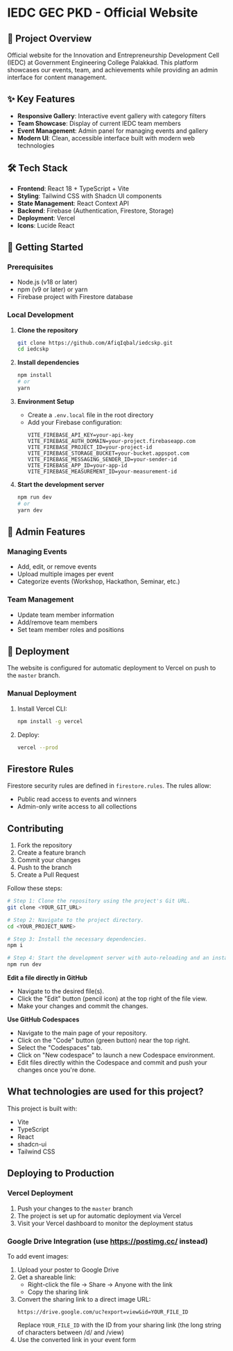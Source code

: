 # IEDC GEC PKD - Official Website

## 📌 Project Overview

Official website for the Innovation and Entrepreneurship Development Cell (IEDC) at Government Engineering College Palakkad. This platform showcases our events, team, and achievements while providing an admin interface for content management.

## ✨ Key Features

- **Responsive Gallery**: Interactive event gallery with category filters
- **Team Showcase**: Display of current IEDC team members
- **Event Management**: Admin panel for managing events and gallery
- **Modern UI**: Clean, accessible interface built with modern web technologies

## 🛠️ Tech Stack

- **Frontend**: React 18 + TypeScript + Vite
- **Styling**: Tailwind CSS with Shadcn UI components
- **State Management**: React Context API
- **Backend**: Firebase (Authentication, Firestore, Storage)
- **Deployment**: Vercel
- **Icons**: Lucide React

## 🚀 Getting Started

### Prerequisites

- Node.js (v18 or later)
- npm (v9 or later) or yarn
- Firebase project with Firestore database

### Local Development

1. **Clone the repository**
   ```bash
   git clone https://github.com/AfiqIqbal/iedcskp.git
   cd iedcskp
   ```

2. **Install dependencies**
   ```bash
   npm install
   # or
   yarn
   ```

3. **Environment Setup**
   - Create a `.env.local` file in the root directory
   - Add your Firebase configuration:
     ```
     VITE_FIREBASE_API_KEY=your-api-key
     VITE_FIREBASE_AUTH_DOMAIN=your-project.firebaseapp.com
     VITE_FIREBASE_PROJECT_ID=your-project-id
     VITE_FIREBASE_STORAGE_BUCKET=your-bucket.appspot.com
     VITE_FIREBASE_MESSAGING_SENDER_ID=your-sender-id
     VITE_FIREBASE_APP_ID=your-app-id
     VITE_FIREBASE_MEASUREMENT_ID=your-measurement-id
     ```

4. **Start the development server**
   ```bash
   npm run dev
   # or
   yarn dev
   ```

## 📝 Admin Features

### Managing Events
- Add, edit, or remove events
- Upload multiple images per event
- Categorize events (Workshop, Hackathon, Seminar, etc.)

### Team Management
- Update team member information
- Add/remove team members
- Set team member roles and positions

## 🚀 Deployment

The website is configured for automatic deployment to Vercel on push to the `master` branch.

### Manual Deployment

1. Install Vercel CLI:
   ```bash
   npm install -g vercel
   ```

2. Deploy:
   ```bash
   vercel --prod
   ```

## Firestore Rules

Firestore security rules are defined in `firestore.rules`. The rules allow:
- Public read access to events and winners
- Admin-only write access to all collections

## Contributing

1. Fork the repository
2. Create a feature branch
3. Commit your changes
4. Push to the branch
5. Create a Pull Request

Follow these steps:

```sh
# Step 1: Clone the repository using the project's Git URL.
git clone <YOUR_GIT_URL>

# Step 2: Navigate to the project directory.
cd <YOUR_PROJECT_NAME>

# Step 3: Install the necessary dependencies.
npm i

# Step 4: Start the development server with auto-reloading and an instant preview.
npm run dev
```

**Edit a file directly in GitHub**

- Navigate to the desired file(s).
- Click the "Edit" button (pencil icon) at the top right of the file view.
- Make your changes and commit the changes.

**Use GitHub Codespaces**

- Navigate to the main page of your repository.
- Click on the "Code" button (green button) near the top right.
- Select the "Codespaces" tab.
- Click on "New codespace" to launch a new Codespace environment.
- Edit files directly within the Codespace and commit and push your changes once you're done.

## What technologies are used for this project?

This project is built with:

- Vite
- TypeScript
- React
- shadcn-ui
- Tailwind CSS

## Deploying to Production

### Vercel Deployment
1. Push your changes to the `master` branch
2. The project is set up for automatic deployment via Vercel
3. Visit your Vercel dashboard to monitor the deployment status

### Google Drive Integration (use https://postimg.cc/ instead)
To add event images:
1. Upload your poster to Google Drive
2. Get a shareable link:
   - Right-click the file → Share → Anyone with the link
   - Copy the sharing link
3. Convert the sharing link to a direct image URL:
   ```
   https://drive.google.com/uc?export=view&id=YOUR_FILE_ID
   ```
   Replace `YOUR_FILE_ID` with the ID from your sharing link (the long string of characters between /d/ and /view)
4. Use the converted link in your event form
